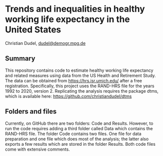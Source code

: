 # Trends and inequalities in healthy working life expectancy in the United States

Christian Dudel, dudel@demogr.mpg.de 

## Summary

This repository contains code to estimate healthy working life expectancy and
related measures using data from the US Health and Retirement Study. The data
can be obtained from https://hrs.isr.umich.edu/ after a free registration. 
Specifically, this project uses the RAND-HRS file for the years 1992 to 2020, 
version 2. Replicating the analysis requires the package dtms, which is 
available here: https://github.com/christiandudel/dtms 

## Folders and files

Currently, on GitHub there are two folders: Code and Results. However, to run
the code requires adding a third folder called Data which contains the RAND-HRS
file. The folder Code contains two files. One file for data preparation and one file
which does most of the analysis; the latter also exports a few results which
are stored in the folder Results. Both code files come with extensive comments.

